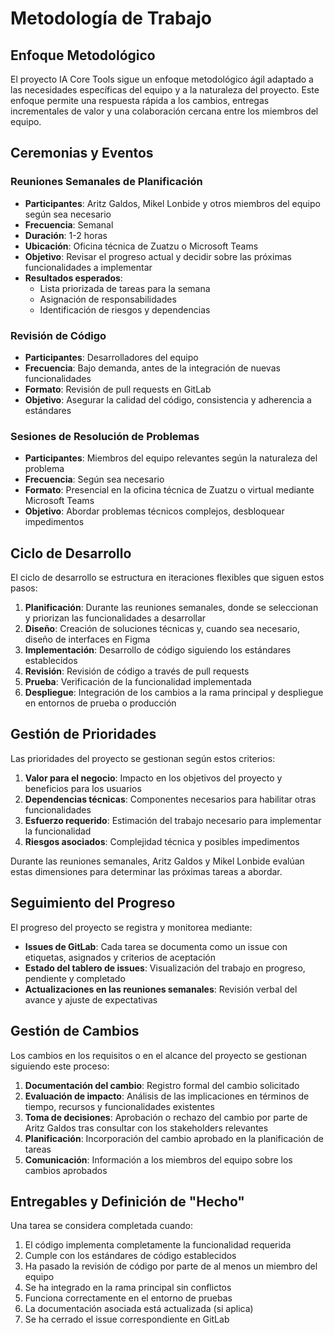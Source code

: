 # Metodología de Trabajo

## Enfoque Metodológico

El proyecto IA Core Tools sigue un enfoque metodológico ágil adaptado a las necesidades específicas del equipo y a la naturaleza del proyecto. Este enfoque permite una respuesta rápida a los cambios, entregas incrementales de valor y una colaboración cercana entre los miembros del equipo.

## Ceremonias y Eventos

### Reuniones Semanales de Planificación

- **Participantes**: Aritz Galdos, Mikel Lonbide y otros miembros del equipo según sea necesario
- **Frecuencia**: Semanal
- **Duración**: 1-2 horas
- **Ubicación**: Oficina técnica de Zuatzu o Microsoft Teams
- **Objetivo**: Revisar el progreso actual y decidir sobre las próximas funcionalidades a implementar
- **Resultados esperados**:
  - Lista priorizada de tareas para la semana
  - Asignación de responsabilidades
  - Identificación de riesgos y dependencias

### Revisión de Código

- **Participantes**: Desarrolladores del equipo
- **Frecuencia**: Bajo demanda, antes de la integración de nuevas funcionalidades
- **Formato**: Revisión de pull requests en GitLab
- **Objetivo**: Asegurar la calidad del código, consistencia y adherencia a estándares

### Sesiones de Resolución de Problemas

- **Participantes**: Miembros del equipo relevantes según la naturaleza del problema
- **Frecuencia**: Según sea necesario
- **Formato**: Presencial en la oficina técnica de Zuatzu o virtual mediante Microsoft Teams
- **Objetivo**: Abordar problemas técnicos complejos, desbloquear impedimentos

## Ciclo de Desarrollo

El ciclo de desarrollo se estructura en iteraciones flexibles que siguen estos pasos:

1. **Planificación**: Durante las reuniones semanales, donde se seleccionan y priorizan las funcionalidades a desarrollar
2. **Diseño**: Creación de soluciones técnicas y, cuando sea necesario, diseño de interfaces en Figma
3. **Implementación**: Desarrollo de código siguiendo los estándares establecidos
4. **Revisión**: Revisión de código a través de pull requests
5. **Prueba**: Verificación de la funcionalidad implementada
6. **Despliegue**: Integración de los cambios a la rama principal y despliegue en entornos de prueba o producción

## Gestión de Prioridades

Las prioridades del proyecto se gestionan según estos criterios:

1. **Valor para el negocio**: Impacto en los objetivos del proyecto y beneficios para los usuarios
2. **Dependencias técnicas**: Componentes necesarios para habilitar otras funcionalidades
3. **Esfuerzo requerido**: Estimación del trabajo necesario para implementar la funcionalidad
4. **Riesgos asociados**: Complejidad técnica y posibles impedimentos

Durante las reuniones semanales, Aritz Galdos y Mikel Lonbide evalúan estas dimensiones para determinar las próximas tareas a abordar.

## Seguimiento del Progreso

El progreso del proyecto se registra y monitorea mediante:

- **Issues de GitLab**: Cada tarea se documenta como un issue con etiquetas, asignados y criterios de aceptación
- **Estado del tablero de issues**: Visualización del trabajo en progreso, pendiente y completado
- **Actualizaciones en las reuniones semanales**: Revisión verbal del avance y ajuste de expectativas

## Gestión de Cambios

Los cambios en los requisitos o en el alcance del proyecto se gestionan siguiendo este proceso:

1. **Documentación del cambio**: Registro formal del cambio solicitado
2. **Evaluación de impacto**: Análisis de las implicaciones en términos de tiempo, recursos y funcionalidades existentes
3. **Toma de decisiones**: Aprobación o rechazo del cambio por parte de Aritz Galdos tras consultar con los stakeholders relevantes
4. **Planificación**: Incorporación del cambio aprobado en la planificación de tareas
5. **Comunicación**: Información a los miembros del equipo sobre los cambios aprobados

## Entregables y Definición de "Hecho"

Una tarea se considera completada cuando:

1. El código implementa completamente la funcionalidad requerida
2. Cumple con los estándares de código establecidos
3. Ha pasado la revisión de código por parte de al menos un miembro del equipo
4. Se ha integrado en la rama principal sin conflictos
5. Funciona correctamente en el entorno de pruebas
6. La documentación asociada está actualizada (si aplica)
7. Se ha cerrado el issue correspondiente en GitLab
